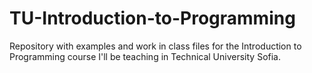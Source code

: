 # TU-Introduction-to-Programming
Repository with examples and work in class files for the Introduction to Programming course I'll be teaching in Technical University Sofia.
